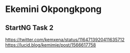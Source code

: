 # Ekemini Okpongkpong
## StartNG Task 2
https://twitter.com/kemxena/status/1164713920411635712
https://lucid.blog/kemimie/post/1566617758
